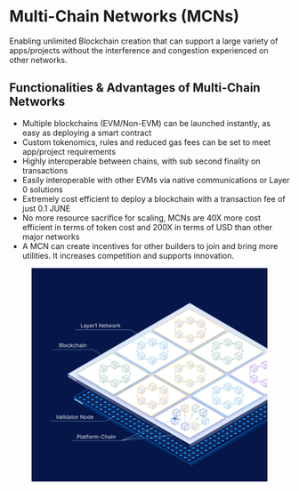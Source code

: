 # Multi-Chain Networks (MCNs)

Enabling unlimited Blockchain creation that can support a large variety of apps/projects without the interference and congestion experienced on other networks.

## Functionalities & Advantages of Multi-Chain Networks

* Multiple blockchains (EVM/Non-EVM) can be launched instantly, as easy as deploying a smart contract
* Custom tokenomics, rules and reduced gas fees can be set to meet app/project requirements
* Highly interoperable between chains, with sub second finality on transactions
* Easily interoperable with other EVMs via native communications or Layer 0 solutions
* Extremely cost efficient to deploy a blockchain with a transaction fee of just  0.1 JUNE&#x20;
* No more resource sacrifice for scaling, MCNs are  40X more cost efficient in terms of token cost and 200X in terms of USD than other major networks
* A MCN can create incentives for other builders to join and bring more utilities. It increases competition and supports innovation.

<figure><img src="../.gitbook/assets/juneo-l1-networks.jpg" alt=""><figcaption></figcaption></figure>
